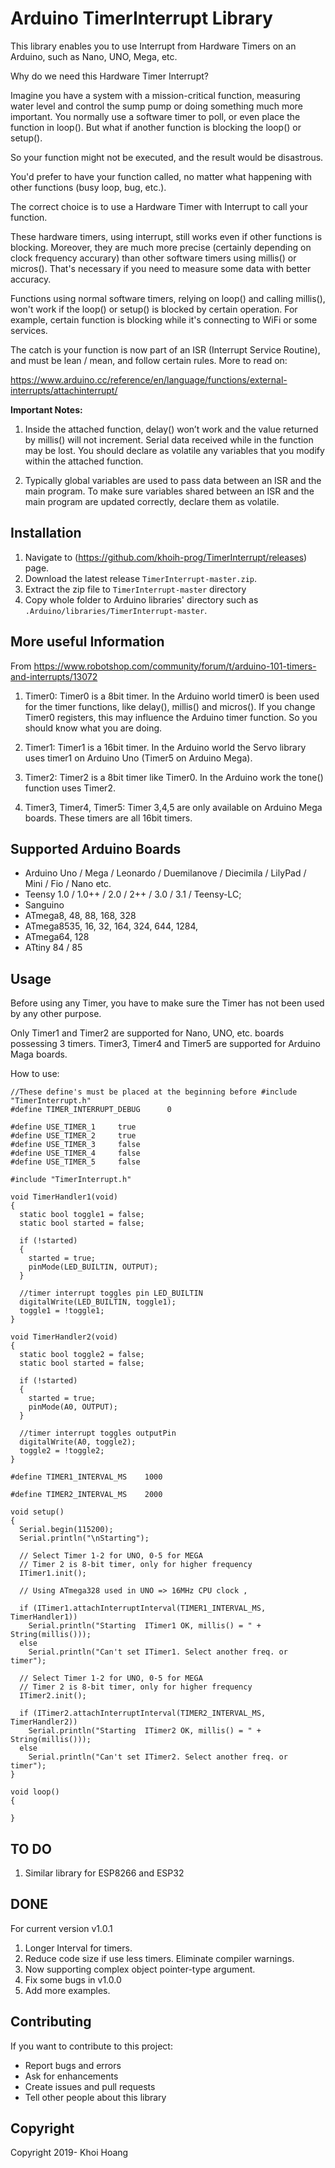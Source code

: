 # Arduino TimerInterrupt Library

This library enables you to use Interrupt from Hardware Timers on an Arduino, such as Nano, UNO, Mega, etc.

Why do we need this Hardware Timer Interrupt?

Imagine you have a system with a mission-critical function, measuring water level and control the sump pump or doing something much more important.
You normally use a software timer to poll, or even place the function in loop(). But what if another function is blocking the loop() or setup().

So your function might not be executed, and the result would be disastrous.

You'd prefer to have your function called, no matter what happening with other functions (busy loop, bug, etc.).

The correct choice is to use a Hardware Timer with Interrupt to call your function.

These hardware timers, using interrupt, still works even if other functions is blocking. Moreover, they are much more precise (certainly depending on clock frequency accurary) than other software timers using millis() or micros(). That's necessary if you need to measure some data with better accuracy.

Functions using normal software timers, relying on loop() and calling millis(), won't work if the loop() or setup() is blocked by certain operation. For example, certain function is blocking while it's connecting to WiFi or some services.

The catch is your function is now part of an ISR (Interrupt Service Routine), and must be lean / mean, and follow certain rules. More to read on:

https://www.arduino.cc/reference/en/language/functions/external-interrupts/attachinterrupt/

**Important Notes:**
1. Inside the attached function, delay() won’t work and the value returned by millis() will not increment. Serial data received while in the function may be lost. You should declare as volatile any variables that you modify within the attached function.

2. Typically global variables are used to pass data between an ISR and the main program. To make sure variables shared between an ISR and the main program are updated correctly, declare them as volatile.

## Installation
1. Navigate to (https://github.com/khoih-prog/TimerInterrupt/releases) page.
2. Download the latest release `TimerInterrupt-master.zip`.
3. Extract the zip file to `TimerInterrupt-master` directory 
4. Copy whole folder to Arduino libraries' directory such as `.Arduino/libraries/TimerInterrupt-master`.

## More useful Information

From https://www.robotshop.com/community/forum/t/arduino-101-timers-and-interrupts/13072

1. Timer0:
Timer0 is a 8bit timer.
In the Arduino world timer0 is been used for the timer functions, like delay(), millis() and micros(). If you change Timer0 registers, this may influence the Arduino timer function. So you should know what you are doing.

2. Timer1:
Timer1 is a 16bit timer.
In the Arduino world the Servo library uses timer1 on Arduino Uno (Timer5 on Arduino Mega).

3. Timer2:
Timer2 is a 8bit timer like Timer0.
In the Arduino work the tone() function uses Timer2.

4. Timer3, Timer4, Timer5:
Timer 3,4,5 are only available on Arduino Mega boards. These timers are all 16bit timers.

## Supported Arduino Boards
- Arduino Uno / Mega / Leonardo / Duemilanove / Diecimila / LilyPad / Mini / Fio / Nano etc.
- Teensy 1.0 / 1.0++ / 2.0 / 2++ / 3.0 / 3.1 / Teensy-LC;
- Sanguino
- ATmega8, 48, 88, 168, 328
- ATmega8535, 16, 32, 164, 324, 644, 1284,
- ATmega64, 128
- ATtiny 84 / 85

## Usage

Before using any Timer, you have to make sure the Timer has not been used by any other purpose.

Only Timer1 and Timer2 are supported for Nano, UNO, etc. boards possessing 3 timers.
Timer3, Timer4 and Timer5 are supported for Arduino Maga boards.

How to use:

```
//These define's must be placed at the beginning before #include "TimerInterrupt.h"
#define TIMER_INTERRUPT_DEBUG      0

#define USE_TIMER_1     true
#define USE_TIMER_2     true
#define USE_TIMER_3     false
#define USE_TIMER_4     false
#define USE_TIMER_5     false

#include "TimerInterrupt.h"

void TimerHandler1(void)
{
  static bool toggle1 = false;
  static bool started = false;

  if (!started)
  {
    started = true;
    pinMode(LED_BUILTIN, OUTPUT);
  }

  //timer interrupt toggles pin LED_BUILTIN
  digitalWrite(LED_BUILTIN, toggle1);
  toggle1 = !toggle1;
}

void TimerHandler2(void)
{
  static bool toggle2 = false;
  static bool started = false;

  if (!started)
  {
    started = true;
    pinMode(A0, OUTPUT);
  }
  
  //timer interrupt toggles outputPin
  digitalWrite(A0, toggle2);
  toggle2 = !toggle2;
}

#define TIMER1_INTERVAL_MS    1000

#define TIMER2_INTERVAL_MS    2000

void setup()
{
  Serial.begin(115200);
  Serial.println("\nStarting");

  // Select Timer 1-2 for UNO, 0-5 for MEGA
  // Timer 2 is 8-bit timer, only for higher frequency   
  ITimer1.init();
   
  // Using ATmega328 used in UNO => 16MHz CPU clock , 
  
  if (ITimer1.attachInterruptInterval(TIMER1_INTERVAL_MS, TimerHandler1))
    Serial.println("Starting  ITimer1 OK, millis() = " + String(millis()));
  else
    Serial.println("Can't set ITimer1. Select another freq. or timer");

  // Select Timer 1-2 for UNO, 0-5 for MEGA
  // Timer 2 is 8-bit timer, only for higher frequency       
  ITimer2.init();
      
  if (ITimer2.attachInterruptInterval(TIMER2_INTERVAL_MS, TimerHandler2))
    Serial.println("Starting  ITimer2 OK, millis() = " + String(millis()));
  else
    Serial.println("Can't set ITimer2. Select another freq. or timer");    
}

void loop()
{
  
}

```
## TO DO

1. Similar library for ESP8266 and ESP32


## DONE

For current version v1.0.1

1. Longer Interval for timers.
2. Reduce code size if use less timers. Eliminate compiler warnings.
3. Now supporting complex object pointer-type argument.
4. Fix some bugs in v1.0.0
5. Add more examples.



## Contributing
If you want to contribute to this project:
- Report bugs and errors
- Ask for enhancements
- Create issues and pull requests
- Tell other people about this library

## Copyright
Copyright 2019- Khoi Hoang
